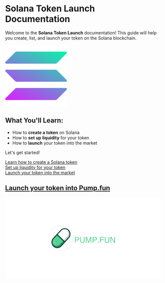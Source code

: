 # Solana Token Launch Documentation

Welcome to the **Solana Token Launch** documentation! This guide will help you create, list, and launch your token on the Solana blockchain.

<img src="assets/solana-logo.png" alt="Solana Logo" width="200" height="auto">

## What You'll Learn:
- How to **create a token** on Solana
- How to **set up liquidity** for your token
- How to **launch** your token into the market

Let's get started! 

[Learn how to create a Solana token](token-creation.md)  
[Set up liquidity for your token](liquidity-setup.md)  
[Launch your token into the market](token-launch.md)

## [Launch your token into Pump.fun](pumpdotfun.md)
<img src="assets/pumpfunlogo.png" alt="Solana Logo" height="auto">



